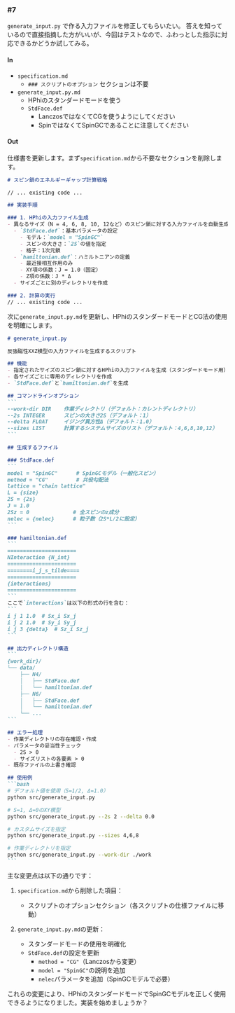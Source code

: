 ### #7

`generate_input.py` で作る入力ファイルを修正してもらいたい。
答えを知っているので直接指摘した方がいいが、今回はテストなので、ふわっとした指示に対応できるかどうか試してみる。

#### In

- `specification.md`
	- `### スクリプトのオプション` セクションは不要
- `generate_input.py.md`
	- HPhiのスタンダードモードを使う
	- `StdFace.def`
		- LanczosではなくてCGを使うようにしてください
		- SpinではなくてSpinGCであることに注意してください

#### Out

仕様書を更新します。まず`specification.md`から不要なセクションを削除します。

````markdown:references/specification.md
# スピン鎖のエネルギーギャップ計算戦略

// ... existing code ...

## 実装手順

### 1. HPhiの入力ファイル生成
- 異なるサイズ（N = 4, 6, 8, 10, 12など）のスピン鎖に対する入力ファイルを自動生成
  - `StdFace.def`：基本パラメータの設定
    - モデル：`model = "SpinGC"`
    - スピンの大きさ：`2S`の値を指定
    - 格子：1次元鎖
  - `hamiltonian.def`：ハミルトニアンの定義
    - 最近接相互作用のみ
    - XY項の係数：J = 1.0（固定）
    - Z項の係数：J * Δ
  - サイズごとに別のディレクトリを作成

### 2. 計算の実行
// ... existing code ...
````


次に`generate_input.py.md`を更新し、HPhiのスタンダードモードとCG法の使用を明確にします。

````markdown:references/src/generate_input.py.md
# generate_input.py

反強磁性XXZ模型の入力ファイルを生成するスクリプト

## 機能
- 指定されたサイズのスピン鎖に対するHPhiの入力ファイルを生成（スタンダードモード用）
- 各サイズごとに専用のディレクトリを作成
- `StdFace.def`と`hamiltonian.def`を生成

## コマンドラインオプション
```
--work-dir DIR    作業ディレクトリ（デフォルト：カレントディレクトリ）
--2s INTEGER      スピンの大きさ2S（デフォルト：1）
--delta FLOAT     イジング異方性Δ（デフォルト：1.0）
--sizes LIST      計算するシステムサイズのリスト（デフォルト：4,6,8,10,12）
```

## 生成するファイル

### StdFace.def
```
model = "SpinGC"      # SpinGCモデル（一般化スピン）
method = "CG"         # 共役勾配法
lattice = "chain lattice"
L = {size}
2S = {2s}
J = 1.0
2Sz = 0              # 全スピンのz成分
nelec = {nelec}      # 粒子数（2S*L/2に設定）
```

### hamiltonian.def
```
======================
NInteraction {N_int}
======================
========i_j_s_tilde====
======================
{interactions}
======================
```
ここで`interactions`は以下の形式の行を含む：
```
i j 1 1.0  # Sx_i Sx_j
i j 2 1.0  # Sy_i Sy_j
i j 3 {delta}  # Sz_i Sz_j
```

## 出力ディレクトリ構造
```
{work_dir}/
└── data/
    ├── N4/
    │   ├── StdFace.def
    │   └── hamiltonian.def
    ├── N6/
    │   ├── StdFace.def
    │   └── hamiltonian.def
    └── ...
```

## エラー処理
- 作業ディレクトリの存在確認・作成
- パラメータの妥当性チェック
  - 2S > 0
  - サイズリストの各要素 > 0
- 既存ファイルの上書き確認

## 使用例
```bash
# デフォルト値を使用（S=1/2, Δ=1.0）
python src/generate_input.py

# S=1, Δ=0のXY模型
python src/generate_input.py --2s 2 --delta 0.0

# カスタムサイズを指定
python src/generate_input.py --sizes 4,6,8

# 作業ディレクトリを指定
python src/generate_input.py --work-dir ./work
```
````


主な変更点は以下の通りです：

1. `specification.md`から削除した項目：
   - スクリプトのオプションセクション（各スクリプトの仕様ファイルに移動）

2. `generate_input.py.md`の更新：
   - スタンダードモードの使用を明確化
   - `StdFace.def`の設定を更新
     - `method = "CG"`（Lanczosから変更）
     - `model = "SpinGC"`の説明を追加
     - `nelec`パラメータを追加（SpinGCモデルで必要）

これらの変更により、HPhiのスタンダードモードでSpinGCモデルを正しく使用できるようになりました。実装を始めましょうか？

